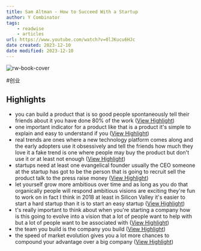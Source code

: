```yaml
---
title: Sam Altman - How to Succeed With a Startup
author: Y Combinator
tags:
    - readwise
    - articles
url: https://www.youtube.com/watch?v=0lJKucu6HJc
date created: 2023-12-10
date modified: 2023-12-10
---
```

![rw-book-cover](https://i.ytimg.com/vi/0lJKucu6HJc/hqdefault.jpg)

#创业

## Highlights
- you can build a product that is so good people spontaneously tell their friends about it you have done 80% of the work ([View Highlight](https://read.readwise.io/read/01hh9vzznt4m3mhkq0ja8rdrb3))
- one important indicator for a product like that is a product it's simple to explain and easy to understand if you ([View Highlight](https://read.readwise.io/read/01hh9w2rxvp5b0556jpvab5nhq))
- real trends are ones where a new technology platform comes along and the early adopters use it obsessively and tell the friends how much they love it a fake trend is one where people may buy
  the product but don't use it or at least not enough ([View Highlight](https://read.readwise.io/read/01hh9wxck90mgks1ddwdyxp1x8))
- startups need at
  least one evangelical founder usually the CEO someone at the startup has got to be the person that is going to recruit sell the product talk to the press raise money ([View Highlight](https://read.readwise.io/read/01hh9xdk3rdarcvm90fwgn59y3))
- let yourself grow more ambitious over time and as long as you do that organically people will respond ambitious visions are exciting they're fun to work on in fact I think in 2018 at least in Silicon Valley it's easier to start a hard startup than it is to start an easy startup ([View Highlight](https://read.readwise.io/read/01hh9xexzmjam4p7g58nbmhp3a))
- t's really important to think about when you're starting a company how is this going to evolve into a vision that a lot of people want to help with but a lot of people want to be associated with ([View Highlight](https://read.readwise.io/read/01hh9xaqd1118jkpgs6cnaz9fx))
- the team you build is the company you build ([View Highlight](https://read.readwise.io/read/01hh9xnb844pkrgx7hwfmnrem1))
- the speed of market evolution gives you a lot more chances to compound your advantage over a big company ([View Highlight](https://read.readwise.io/read/01hh9yfx5g6ww825hrbe6ftpxa))
